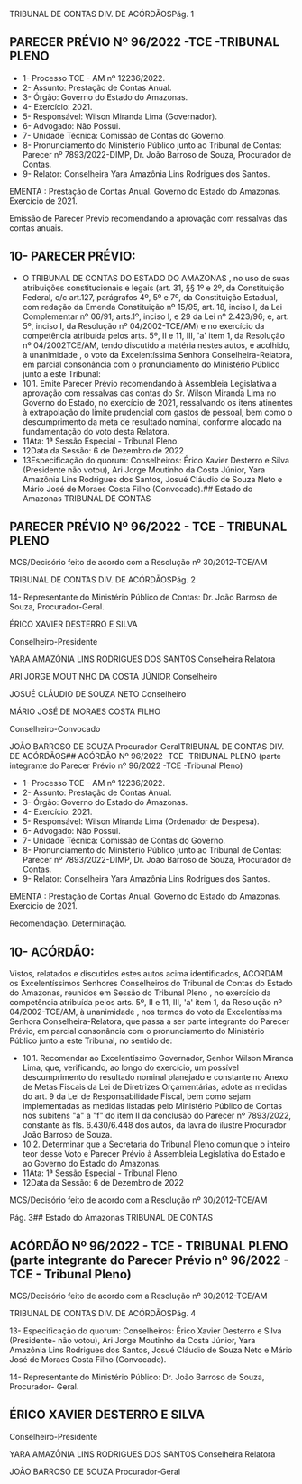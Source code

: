 TRIBUNAL DE CONTAS DIV. DE ACÓRDÃOSPág. 1

## PARECER PRÉVIO Nº 96/2022 -TCE -TRIBUNAL PLENO

- 1- Processo TCE - AM nº 12236/2022.
- 2- Assunto: Prestação de Contas Anual.
- 3- Órgão: Governo do Estado do Amazonas.
- 4- Exercício: 2021.
- 5- Responsável: Wilson Miranda Lima (Governador).
- 6- Advogado: Não Possui.
- 7- Unidade Técnica: Comissão de Contas do Governo.
- 8- Pronunciamento  do  Ministério  Público  junto  ao  Tribunal  de  Contas: Parecer  nº 7893/2022-DIMP,  Dr. João Barroso de Souza, Procurador de Contas.
- 9- Relator: Conselheira Yara Amazônia Lins Rodrigues dos Santos.

EMENTA : Prestação de Contas Anual.  Governo do Estado do Amazonas.  Exercício de 2021.

Emissão de Parecer Prévio recomendando a aprovação com ressalvas das contas anuais.

## 10-  PARECER PRÉVIO:

- O  TRIBUNAL  DE  CONTAS  DO  ESTADO  DO  AMAZONAS ,  no  uso  de  suas atribuições constitucionais e legais (art. 31, §§ 1º e 2º, da Constituição Federal, c/c art.127, parágrafos 4º, 5º e 7º, da Constituição Estadual, com redação da Emenda Constituição nº 15/95,  art.  18,  inciso  I,  da  Lei  Complementar  nº  06/91;  arts.1º,  inciso  I,  e  29  da  Lei  nº 2.423/96;  e,  art.  5º,  inciso  I,  da  Resolução  nº  04/2002-TCE/AM)  e  no  exercício  da competência  atribuída  pelos  arts.  5º,  II  e  11,  III,  'a'  item  1,  da  Resolução  nº  04/2002TCE/AM, tendo discutido a matéria nestes autos, e acolhido, à unanimidade ,  o  voto  da Excelentíssima Senhora Conselheira-Relatora, em parcial consonância com o pronunciamento do Ministério Público junto a este Tribunal:
- 10.1. Emite Parecer Prévio recomendando à Assembleia Legislativa a aprovação com ressalvas das contas do Sr. Wilson Miranda Lima no Governo  do  Estado,  no  exercício  de  2021,  ressalvando os  itens atinentes à extrapolação do limite prudencial com gastos de pessoal, bem como o descumprimento da meta de resultado nominal, conforme alocado na fundamentação do voto desta Relatora.
- 11Ata: 1ª Sessão Especial - Tribunal Pleno.
- 12Data da Sessão: 6 de Dezembro de 2022
- 13Especificação do quorum: Conselheiros: Érico Xavier Desterro e Silva (Presidente não votou), Ari Jorge Moutinho da Costa Júnior, Yara Amazônia Lins Rodrigues dos Santos, Josué Cláudio de Souza Neto e Mário José de Moraes Costa Filho (Convocado).## Estado do Amazonas TRIBUNAL DE CONTAS

## PARECER PRÉVIO Nº 96/2022 - TCE - TRIBUNAL PLENO

MCS/Decisório feito de acordo com a Resolução nº 30/2012-TCE/AM

TRIBUNAL DE CONTAS DIV. DE ACÓRDÃOSPág. 2

14-  Representante  do  Ministério  Público  de  Contas: Dr. João  Barroso  de  Souza, Procurador-Geral.

ÉRICO XAVIER DESTERRO E SILVA

Conselheiro-Presidente

YARA AMAZÔNIA LINS RODRIGUES DOS SANTOS Conselheira Relatora

ARI JORGE MOUTINHO DA COSTA JÚNIOR Conselheiro

JOSUÉ CLÁUDIO DE SOUZA NETO Conselheiro

MÁRIO JOSÉ DE MORAES COSTA FILHO

Conselheiro-Convocado

JOÃO BARROSO DE SOUZA Procurador-GeralTRIBUNAL DE CONTAS DIV. DE ACÓRDÃOS## ACÓRDÃO Nº 96/2022 -TCE -TRIBUNAL PLENO (parte integrante do Parecer Prévio nº 96/2022 -TCE -Tribunal Pleno)

- 1- Processo TCE - AM nº 12236/2022.
- 2- Assunto: Prestação de Contas Anual.
- 3- Órgão: Governo do Estado do Amazonas.
- 4- Exercício: 2021.
- 5- Responsável: Wilson Miranda Lima (Ordenador de Despesa).
- 6- Advogado: Não Possui.
- 7- Unidade Técnica: Comissão de Contas do Governo.
- 8- Pronunciamento  do  Ministério  Público  junto  ao  Tribunal  de  Contas: Parecer  nº 7893/2022-DIMP,  Dr. João Barroso de Souza, Procurador de Contas.
- 9- Relator: Conselheira Yara Amazônia Lins Rodrigues dos Santos.

EMENTA : Prestação de Contas Anual.  Governo do Estado do Amazonas. Exercício de 2021.

Recomendação. Determinação.

## 10-  ACÓRDÃO:

Vistos, relatados e discutidos estes autos acima identificados, ACORDAM os Excelentíssimos Senhores Conselheiros do Tribunal de Contas do Estado do Amazonas, reunidos em Sessão do Tribunal Pleno , no exercício da competência atribuída pelos arts. 5º, II e 11, III, 'a' item 1, da Resolução nº 04/2002-TCE/AM, à unanimidade , nos termos do voto da Excelentíssima Senhora Conselheira-Relatora, que passa a ser parte integrante do Parecer Prévio, em parcial consonância com o pronunciamento do Ministério Público junto a este Tribunal, no sentido de:

- 10.1. Recomendar ao Excelentíssimo  Governador,  Senhor Wilson  Miranda Lima, que, verificando, ao longo do exercício, um possível descumprimento do resultado nominal planejado e constante no Anexo de Metas Fiscais da Lei de Diretrizes Orçamentárias, adote as medidas do art. 9 da Lei de  Responsabilidade  Fiscal, bem  como  sejam implementadas as medidas listadas pelo Ministério Público de Contas nos subitens "a" a "f" do item II da conclusão do Parecer nº 7893/2022, constante às fls. 6.430/6.448 dos autos, da lavra do ilustre Procurador João Barroso de Souza.
- 10.2. Determinar que a Secretaria do Tribunal Pleno comunique o inteiro teor desse Voto e Parecer Prévio à Assembleia Legislativa do Estado e ao Governo do Estado do Amazonas.
- 11Ata: 1ª Sessão Especial - Tribunal Pleno.
- 12Data da Sessão: 6 de Dezembro de 2022

MCS/Decisório feito de acordo com a Resolução nº 30/2012-TCE/AM

Pág. 3## Estado do Amazonas TRIBUNAL DE CONTAS

## ACÓRDÃO Nº 96/2022 - TCE - TRIBUNAL PLENO (parte integrante do Parecer Prévio nº 96/2022 - TCE - Tribunal Pleno)

MCS/Decisório feito de acordo com a Resolução nº 30/2012-TCE/AM

TRIBUNAL DE CONTAS DIV. DE ACÓRDÃOSPág. 4

13- Especificação do quorum: Conselheiros: Érico Xavier Desterro e Silva (Presidente- não votou), Ari Jorge Moutinho da Costa Júnior, Yara Amazônia Lins Rodrigues dos Santos, Josué Cláudio de Souza Neto e Mário José de Moraes Costa Filho (Convocado).

14-  Representante do Ministério Público: Dr. João Barroso de Souza, Procurador- Geral.

## ÉRICO XAVIER DESTERRO E SILVA

Conselheiro-Presidente

YARA AMAZÔNIA LINS RODRIGUES DOS SANTOS Conselheira Relatora

JOÃO BARROSO DE SOUZA Procurador-Geral